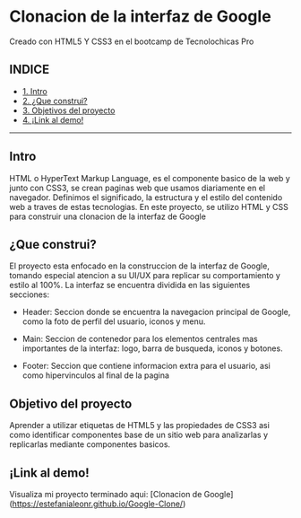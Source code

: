# Clonacion de la interfaz de Google
Creado con HTML5 Y CSS3 en el bootcamp de Tecnolochicas Pro

## INDICE
* [1. Intro](https://github.com/EstefaniaLeonR/Google-Clone/blob/main/README.md#intro)
* [2. ¿Que construi?](https://github.com/EstefaniaLeonR/Google-Clone/blob/main/README.md#que-construi)
* [3. Objetivos del proyecto](https://github.com/EstefaniaLeonR/Google-Clone/blob/main/README.md#objetivo-del-proyecto)
* [4. ¡Link al demo!](https://github.com/EstefaniaLeonR/Google-Clone/blob/main/README.md#link-al-demo)

***

## Intro
HTML o HyperText Markup Language, es el componente basico de la web y junto con CSS3, se crean paginas web que usamos diariamente en el navegador. Definimos el significado, la estructura y el estilo del contenido web a traves de estas tecnologias.
En este proyecto, se utilizo HTML y CSS para construir una clonacion de la interfaz de Google

## ¿Que construi?
El proyecto esta enfocado en la construccion de la interfaz de Google, tomando especial atencion a su UI/UX para replicar su comportamiento y estilo al 100%. La interfaz se encuentra dividida en las siguientes secciones: 

* Header: Seccion donde se encuentra la navegacion principal de Google, como la foto de perfil del usuario, iconos y menu.

* Main: Seccion de contenedor para los elementos centrales mas importantes de la interfaz: logo, barra de busqueda, iconos y botones.

*  Footer: Seccion que contiene informacion extra para el usuario, asi como hipervinculos al final de la pagina

## Objetivo del proyecto
Aprender a utilizar etiquetas de HTML5 y las propiedades de CSS3 asi como identificar componentes base de un sitio web para analizarlas y replicarlas mediante componentes basicos.

## ¡Link al demo! 
Visualiza mi proyecto terminado aqui: [Clonacion de Google] (https://estefanialeonr.github.io/Google-Clone/)
